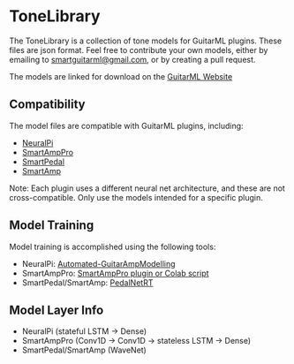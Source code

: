 # ToneLibrary
The ToneLibrary is a collection of tone models for GuitarML plugins. These files are json format. Feel free to contribute your own models, either by emailing to smartguitarml@gmail.com, or by creating a pull request.

The models are linked for download on the [GuitarML Website](https://guitarml.com/)

## Compatibility
The model files are compatible with GuitarML plugins, including:
- [NeuralPi](https://github.com/GuitarML/NeuralPi)
- [SmartAmpPro](https://github.com/GuitarML/SmartAmpPro)
- [SmartPedal](https://github.com/GuitarML/SmartGuitarPedal)
- [SmartAmp](https://github.com/GuitarML/SmartGuitarAmp)

Note: Each plugin uses a different neural net architecture, and these are not cross-compatible. Only use the models intended for a specific plugin.

## Model Training
Model training is accomplished using the following tools:
- NeuralPi:    [Automated-GuitarAmpModelling](https://github.com/Alec-Wright/Automated-GuitarAmpModelling)
- SmartAmpPro: [SmartAmpPro plugin or Colab script](https://github.com/GuitarML/SmartAmpPro)
- SmartPedal/SmartAmp:    [PedalNetRT](https://github.com/GuitarML/PedalNetRT)

## Model Layer Info
- NeuralPi    (stateful LSTM -> Dense)
- SmartAmpPro (Conv1D -> Conv1D -> stateless LSTM -> Dense)
- SmartPedal/SmartAmp    (WaveNet)
